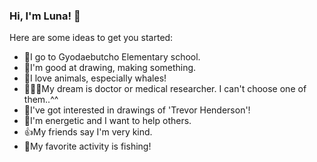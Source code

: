 ### Hi, I'm Luna! 👋

Here are some ideas to get you started:

-  🎒I go to Gyodaebutcho Elementary school.
-  🎨I'm good at drawing, making something.
-  🐳I love animals, especially whales!
-  👩🏻‍⚕My dream is doctor or medical researcher. I can't choose one of them..^^
-  👾I've got interested in drawings of 'Trevor Henderson'!
-  👧I'm energetic and I want to help others.
-  👍️My friends say I'm very kind.
-  🎣My favorite activity is fishing!
